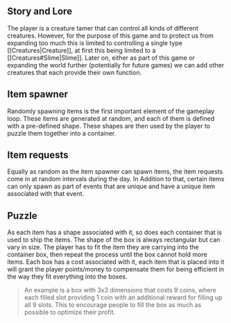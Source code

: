 ## Story and Lore
The player is a creature tamer that can control all kinds of different creatures. However, for the purpose of this game and to protect us from expanding too much this is limited to controlling a single type [[Creatures|Creature]], at first this being limited to a [[Creatures#Slime|Slime]]. Later on, either as part of this game or expanding the world further (potentially for future games) we can add other creatures that each provide their own function.
## Item spawner
Randomly spawning items is the first important element of the gameplay loop. These items are generated at random, and each of them is defined with a pre-defined shape. These shapes are then used by the player to puzzle them together into a container.
## Item requests
Equally as random as the item spawner can spawn items, the item requests come in at random intervals during the day. In Addition to that, certain items can only spawn as part of events that are unique and have a unique item associated with that event.
## Puzzle
As each item has a shape associated with it, so does each container that is used to ship the items. The shape of the box is always rectangular but can vary in size. The player has to fit the item they are carrying into the container box, then repeat the process until the box cannot hold more items. Each box has a cost associated with it, each item that is placed into it will grant the player points/money to compensate them for being efficient in the way they fit everything into the boxes. 

> An example is a box with 3x3 dimensions that costs 9 coins, where each filled slot providing 1 coin with an additional reward for filling up all 9 slots. This to encourage people to fill the box as much as possible to optimize their profit.



